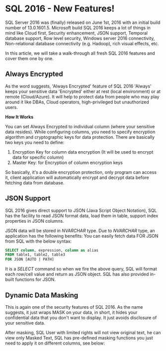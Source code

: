 # SQL 2016 - New Features!
SQL Server 2016 was (finally) released on June 1st, 2016 with an initial build number of 13.0.1601.5. Microsoft build SQL 2016 keeps a lot of things in mind like Cloud first, Security enhancement, JSON support, Temporal database support, Row level security, Windows server 2016 connectivity, Non-relational database connectivity (e.g. Hadoop), rich visual effects, etc.

In this article, we will take a walk-through all fresh SQL 2016 features and cover them one by one.

## Always Encrypted
As the word suggests, 'Always Encrypted' feature of SQL 2016 'Always' keeps your sensitive data 'Encrypted' either at rest (local environment) or at remote (Cloud/Azure). It will help to protect data from people who may play around it like DBAs, Cloud operators, high-privileged but unauthorized users.

**How It Works**

You can set Always Encrypted to individual column (where your sensitive data resides). While configuring columns, you need to specify encryption algorithm and cryptographic keys for data protection. There are basically two keys you need to define:
1. Encryption Key for column data encryption (It will be used to encrypt data for specific column)
2. Master Key: for Encryption of column encryption keys

So basically, it's a double encryption protection, only program can access it, client application will automatically encrypt and decrypt data before fetching data from database.

## JSON Support
SQL 2016 gives direct support to JSON (Java Script Object Notation), SQL has the facility to read JSON format data, load them in table, support index properties in JSON columns.

JSON data will be stored in *NVARCHAR* type. Due to *NVARCHAR* type, an application has the following benefits:
You can easily fetch data FOR JSON from SQL with the below syntax:
```sql
SELECT column, expression, column as alias
FROM table1, table2, table3
FOR JSON [AUTO | PATH]
```
It is a *SELECT* command so when we fire the above query, SQL will format each row/cell value and return as JSON object. SQL has also provided in-built functions for JSON.

## Dynamic Data Masking
This is again one of the security features of SQL 2016. As the name suggests, it just wraps MASK on your data, in short, it hides your confidential data that you don't want to display. It just avoids disclosure of your sensitive data.

After masking, SQL User with limited rights will not view original text, he can view only Masked Text, SQL has pre-defined masking functions you just need to apply it on different columns, see below: